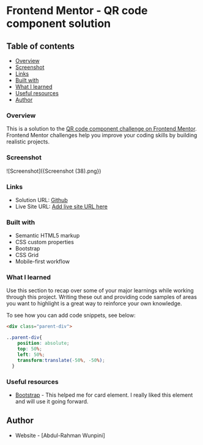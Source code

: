 # Frontend Mentor - QR code component solution

## Table of contents

  - [Overview](#Overview)
  - [Screenshot](#screenshot)
  - [Links](#links)
  - [Built with](#built-with)
  - [What I learned](#what-i-learned)
  - [Useful resources](#useful-resources)
- [Author](#author)



### Overview
This is a solution to the [QR code component challenge on Frontend Mentor](https://www.frontendmentor.io/challenges/qr-code-component-iux_sIO_H). Frontend Mentor challenges help you improve your coding skills by building realistic projects. 



### Screenshot

![Screenshot]({Screenshot (38).png})



### Links

- Solution URL: [Github]((https://github.com/ramz04/Qr-Code/))
- Live Site URL: [Add live site URL here](https://your-live-site-url.com)

### Built with

- Semantic HTML5 markup
- CSS custom properties
- Bootstrap
- CSS Grid
- Mobile-first workflow


### What I learned

Use this section to recap over some of your major learnings while working through this project. Writing these out and providing code samples of areas you want to highlight is a great way to reinforce your own knowledge.

To see how you can add code snippets, see below:

```html
<div class="parent-div">
```
```css
..parent-div{
    position: absolute;
    top: 50%;
    left: 50%;
    transform:translate(-50%, -50%);
  }
```


### Useful resources

- [Bootstrap](https://getbootstrap.com/) - This helped me for card element. I really liked this element and will use it going forward.


## Author

- Website - [Abdul-Rahman Wunpini]
